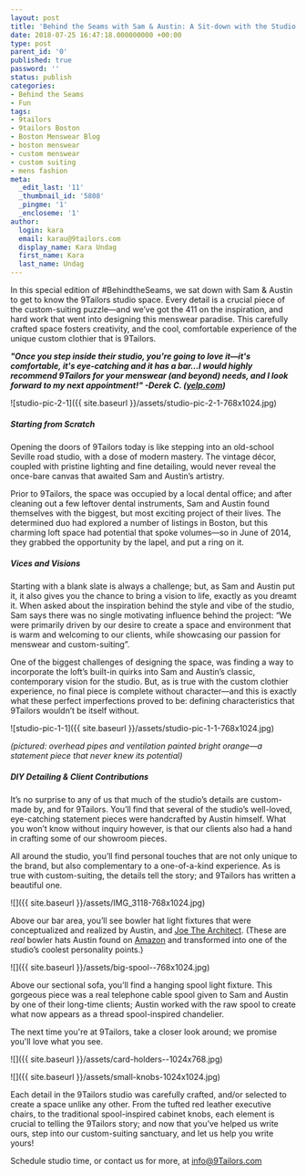 ```yaml
---
layout: post
title: 'Behind the Seams with Sam & Austin: A Sit-down with the Studio Space'
date: 2018-07-25 16:47:18.000000000 +00:00
type: post
parent_id: '0'
published: true
password: ''
status: publish
categories:
- Behind the Seams
- Fun
tags:
- 9tailors
- 9tailors Boston
- Boston Menswear Blog
- boston menswear
- custom menswear
- custom suiting
- mens fashion
meta:
  _edit_last: '11'
  _thumbnail_id: '5808'
  _pingme: '1'
  _encloseme: '1'
author:
  login: kara
  email: karau@9tailors.com
  display_name: Kara Undag
  first_name: Kara
  last_name: Undag
---
```

In this special edition of #BehindtheSeams, we sat down with Sam & Austin to get to know the 9Tailors studio space. Every detail is a crucial piece of the custom-suiting puzzle—and we’ve got the 411 on the inspiration, and hard work that went into designing this menswear paradise. This carefully crafted space fosters creativity, and the cool, comfortable experience of the unique custom clothier that is 9Tailors.

**_"Once you step inside their studio, you're going to love it—it's comfortable, it's eye-catching and it has a bar...I would highly recommend 9Tailors for your menswear (and beyond) needs, and I look forward to my next appointment!" -Derek C. ([yelp.com](https://www.yelp.com/biz/9tailors-boston?hrid=UCv0xhMipce6wwzIsV4yVA&rh_type=phrase&rh_ident=sam))_**

![studio-pic-2-1]({{ site.baseurl }}/assets/studio-pic-2-1-768x1024.jpg)

##### **Starting from Scratch**

Opening the doors of 9Tailors today is like stepping into an old-school Seville road studio, with a dose of modern mastery. The vintage décor, coupled with pristine lighting and fine detailing, would never reveal the once-bare canvas that awaited Sam and Austin’s artistry.

Prior to 9Tailors, the space was occupied by a local dental office; and after cleaning out a few leftover dental instruments, Sam and Austin found themselves with the biggest, but most exciting project of their lives. The determined duo had explored a number of listings in Boston, but this charming loft space had potential that spoke volumes—so in June of 2014, they grabbed the opportunity by the lapel, and put a ring on it.

##### **Vices and Visions**

Starting with a blank slate is always a challenge; but, as Sam and Austin put it, it also gives you the chance to bring a vision to life, exactly as you dreamt it. When asked about the inspiration behind the style and vibe of the studio, Sam says there was no single motivating influence behind the project: “We were primarily driven by our desire to create a space and environment that is warm and welcoming to our clients, while showcasing our passion for menswear and custom-suiting”.

One of the biggest challenges of designing the space, was finding a way to incorporate the loft’s built-in quirks into Sam and Austin’s classic, contemporary vision for the studio. But, as is true with the custom clothier experience, no final piece is complete without character—and this is exactly what these perfect imperfections proved to be: defining characteristics that 9Tailors wouldn’t be itself without.

![studio-pic-1-1]({{ site.baseurl }}/assets/studio-pic-1-1-768x1024.jpg)

_(pictured: overhead pipes and ventilation painted bright orange—a statement piece that never knew its potential)_

##### **DIY Detailing & Client Contributions**

It’s no surprise to any of us that much of the studio’s details are custom-made by, and for 9Tailors. You’ll find that several of the studio’s well-loved, eye-catching statement pieces were handcrafted by Austin himself. What you won’t know without inquiry however, is that our clients also had a hand in crafting some of our showroom pieces.

All around the studio, you’ll find personal touches that are not only unique to the brand, but also complementary to a one-of-a-kind experience. As is true with custom-suiting, the details tell the story; and 9Tailors has written a beautiful one.

![]({{ site.baseurl }}/assets/IMG_3118-768x1024.jpg)

Above our bar area, you’ll see bowler hat light fixtures that were conceptualized and realized by Austin, and [Joe The Architect](http://joethearchitect.com/). (These are _real_ bowler hats Austin found on [Amazon](https://www.amazon.com) and transformed into one of the studio’s coolest personality points.)

![]({{ site.baseurl }}/assets/big-spool--768x1024.jpg)

Above our sectional sofa, you’ll find a hanging spool light fixture. This gorgeous piece was a real telephone cable spool given to Sam and Austin by one of their long-time clients; Austin worked with the raw spool to create what now appears as a thread spool-inspired chandelier.

The next time you're at 9Tailors, take a closer look around; we promise you'll love what you see.

![]({{ site.baseurl }}/assets/card-holders--1024x768.jpg)

![]({{ site.baseurl }}/assets/small-knobs-1024x1024.jpg)

Each detail in the 9Tailors studio was carefully crafted, and/or selected to create a space unlike any other. From the tufted red leather executive chairs, to the traditional spool-inspired cabinet knobs, each element is crucial to telling the 9Tailors story; and now that you’ve helped us write ours, step into our custom-suiting sanctuary, and let us help you write yours!

Schedule studio time, or contact us for more, at [info@9Tailors.com](mailto:info@9Tailors.com)